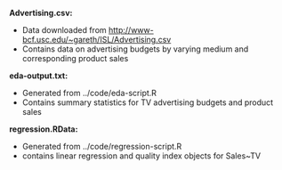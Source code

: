 **Advertising.csv:** 
* Data downloaded from http://www-bcf.usc.edu/~gareth/ISL/Advertising.csv  
* Contains data on advertising budgets by varying medium and corresponding product sales  
  
**eda-output.txt:**   
* Generated from ../code/eda-script.R  
* Contains summary statistics for TV advertising budgets and product sales  
   
**regression.RData:**    
* Generated from ../code/regression-script.R  
* contains linear regression and quality index objects for Sales~TV  
				  